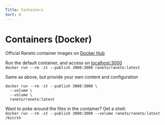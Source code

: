 ```yaml
---
Title: Containers
Sort: 8
---
```


# Containers (Docker)

Official Raneto container images on [Docker Hub](https://hub.docker.com/r/raneto/raneto/tags)  

Run the default container, and access on [localhost:3000](http://localhost:3000)  
`docker run --rm -it --publish 3000:3000 raneto/raneto:latest`

Same as above, but provide your own content and configuration  
```
docker run --rm -it --publish 3000:3000 \
  --volume \
  --volume \
  raneto/raneto:latest
```

Want to poke around the files in the container? Get a shell:  
`docker run --rm -it --publish 3000:3000 --volume raneto/raneto:latest /bin/sh`
